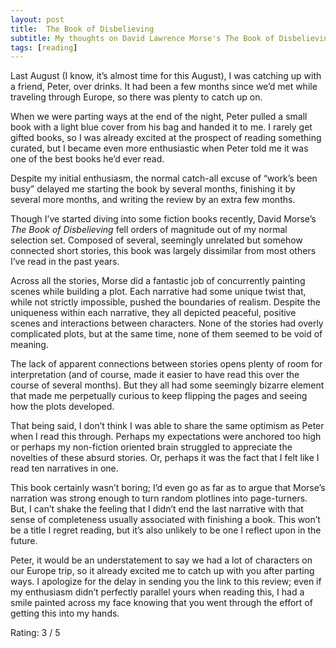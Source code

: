```yaml
---
layout: post
title:  The Book of Disbelieving 
subtitle: My thoughts on David Lawrence Morse's The Book of Disbelieving
tags: [reading]
---
```

Last August (I know, it’s almost time for this August), I was catching up with a friend, Peter, over drinks. It had been a few months since we’d met while traveling through Europe, so there was plenty to catch up on. 

When we were parting ways at the end of the night, Peter pulled a small book with a light blue cover from his bag and handed it to me. I rarely get gifted books, so I was already excited at the prospect of reading something curated, but I became even more enthusiastic when Peter told me it was one of the best books he’d ever read.

Despite my initial enthusiasm, the normal catch-all excuse of “work’s been busy” delayed me starting the book by several months, finishing it by several more months, and writing the review by an extra few months.

Though I’ve started diving into some fiction books recently, David Morse’s *The Book of Disbelieving* fell orders of magnitude out of my normal selection set. Composed of several, seemingly unrelated but somehow connected short stories, this book was largely dissimilar from most others I’ve read in the past years.

Across all the stories, Morse did a fantastic job of concurrently painting scenes while building a plot. Each narrative had some unique twist that, while not strictly impossible, pushed the boundaries of realism. Despite the uniqueness within each narrative, they all depicted peaceful, positive scenes and interactions between characters. None of the stories had overly complicated plots, but at the same time, none of them seemed to be void of meaning.

The lack of apparent connections between stories opens plenty of room for interpretation (and of course, made it easier to have read this over the course of several months). But they all had some seemingly bizarre element that made me perpetually curious to keep flipping the pages and seeing how the plots developed.

That being said, I don’t think I was able to share the same optimism as Peter when I read this through. Perhaps my expectations were anchored too high or perhaps my non-fiction oriented brain struggled to appreciate the novelties of these absurd stories. Or, perhaps it was the fact that I felt like I read ten narratives in one. 

This book certainly wasn’t boring; I’d even go as far as to argue that Morse’s narration was strong enough to turn random plotlines into page-turners. But, I can’t shake the feeling that I didn’t end the last narrative with that sense of completeness usually associated with finishing a book. This won’t be a title I regret reading, but it’s also unlikely to be one I reflect upon in the future.

Peter, it would be an understatement to say we had a lot of characters on our Europe trip, so it already excited me to catch up with you after parting ways. I apologize for the delay in sending you the link to this review; even if my enthusiasm didn’t perfectly parallel yours when reading this, I had a smile painted across my face knowing that you went through the effort of getting this into my hands. 

Rating: 3 / 5 